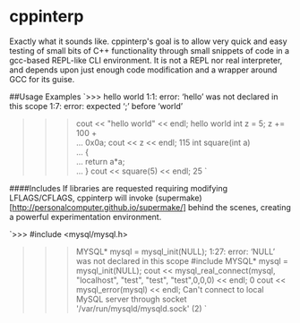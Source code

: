 cppinterp
=========

Exactly what it sounds like. cppinterp's goal is to allow very quick and easy testing of small bits of C++ functionality through small snippets of code in a gcc-based REPL-like CLI environment. It is not a REPL nor real interpreter, and depends upon just enough code modification and a wrapper around GCC for its guise.

##Usage Examples
`>>> hello world
1:1: error: ‘hello’ was not declared in this scope
1:7: error: expected ‘;’ before ‘world’
>>> cout << "hello world" << endl;
hello world
>>> int z = 5;
>>> z += 100 +\
...      0x0a;
>>> cout << z << endl;
115
>>> int square(int a) \
... {\
...   return a*a;\
... }
>>> cout << square(5) << endl;
25
>>>`

####Includes
If libraries are requested requiring modifying LFLAGS/CFLAGS, cppinterp will invoke (supermake)[http://personalcomputer.github.io/supermake/] behind the scenes, creating a powerful experimentation environment.

`>>> #include <mysql/mysql.h>
>>> MYSQL* mysql = mysql_init(NULL);
1:27: error: ‘NULL’ was not declared in this scope
>>> #include <cstdlib>
>>> MYSQL* mysql = mysql_init(NULL);
>>> cout << mysql_real_connect(mysql, "localhost", "test", "test", "test",0,0,0) << endl;
0
>>> cout << mysql_error(mysql) << endl;
Can't connect to local MySQL server through socket '/var/run/mysqld/mysqld.sock' (2)
>>>`
